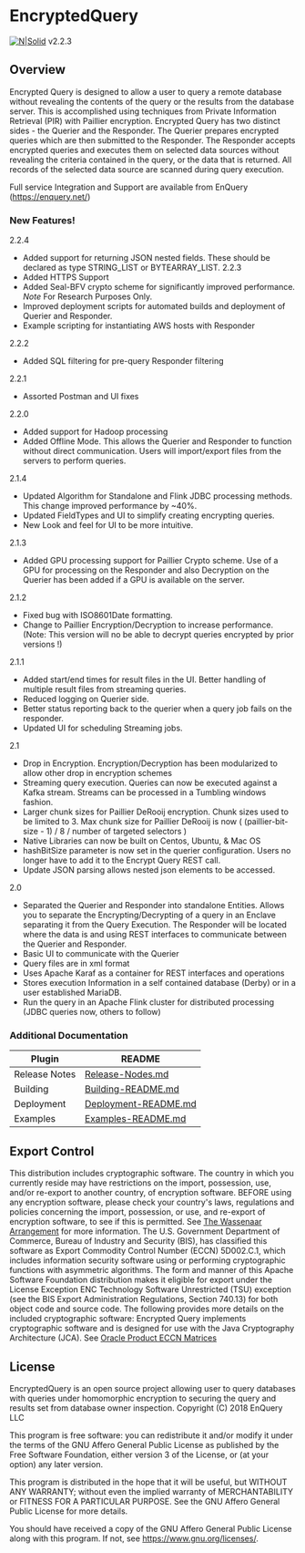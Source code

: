 # EncryptedQuery

[![N|Solid](https://enquery.net/wp-content/uploads/2018/03/EnQuery-logo-400x100.jpg)](https://enquery.net) v2.2.3


## Overview

Encrypted Query is designed to allow a user to query a remote database without revealing the contents of the query or the results from the database server.  This is accomplished using techniques from Private Information Retrieval (PIR) with Paillier encryption. Encrypted Query has two distinct sides - the Querier and the Responder.  The Querier prepares encrypted queries which are then submitted to the Responder.  The Responder accepts encrypted queries and executes them on selected data sources without revealing the criteria contained in the query, or the data that is returned. All records of the selected data source are scanned during query execution.

Full service Integration and Support are available from EnQuery (https://enquery.net/)

### New Features!
2.2.4
 - Added support for returning JSON nested fields. These should be declared as type STRING_LIST or BYTEARRAY_LIST.
2.2.3
 - Added HTTPS Support
 - Added Seal-BFV crypto scheme for significantly improved performance. *Note* For Research Purposes Only.
 - Improved deployment scripts for automated builds and deployment of Querier and Responder.
 - Example scripting for instantiating AWS hosts with Responder

2.2.2
 - Added SQL filtering for pre-query Responder filtering

2.2.1
 - Assorted Postman and UI fixes

2.2.0
 - Added support for Hadoop processing
 - Added Offline Mode.  This allows the Querier and Responder to function without direct communication.   Users will import/export files from the servers to perform queries.

2.1.4
 - Updated Algorithm for Standalone and Flink JDBC processing methods.   This change improved performance by ~40%.  
 - Updated FieldTypes and UI to simplify creating encrypting queries.
 - New Look and feel for UI to be more intuitive.

2.1.3
 - Added GPU processing support for Paillier Crypto scheme.   Use of a GPU for processing on the Responder and also Decryption on the Querier has been added if a GPU is available on the server.

2.1.2
 - Fixed bug with ISO8601Date formatting.
 - Change to Paillier Encryption/Decryption to increase performance.   (Note:  This version will no be able to decrypt queries encrypted by prior versions !)

2.1.1
 - Added start/end times for result files in the UI.  Better handling of multiple result files from streaming queries.
 - Reduced logging on Querier side.
 - Better status reporting back to the querier when a query job fails on the responder.
 - Updated UI for scheduling Streaming jobs.

2.1
 - Drop in Encryption.  Encryption/Decryption has been modularized to allow other drop in encryption schemes
 - Streaming query execution.  Queries can now be executed against a Kafka stream.  Streams can be processed in a Tumbling windows fashion.   
 - Larger chunk sizes for Paillier DeRooij encryption.  Chunk sizes used to be limited to 3.  Max chunk size for Paillier DeRooij is now ( (paillier-bit-size - 1) / 8 / number of targeted selectors )
 - Native Libraries can now be built on Centos, Ubuntu, & Mac OS
 - hashBitSize parameter is now set in the querier configuration.  Users no longer have to add it to the Encrypt Query REST call.
 - Update JSON parsing allows nested json elements to be accessed.

2.0
  - Separated the Querier and Responder into standalone Entities.  Allows you to separate the Encrypting/Decrypting of a query in an Enclave separating it from the Query Execution.   The Responder will be located where the data is and using REST interfaces to communicate between the Querier and Responder.
  - Basic UI to communicate with the Querier
  - Query files are in xml format
  - Uses Apache Karaf as a container for REST interfaces and operations
  - Stores execution Information in a self contained database (Derby) or in a user established MariaDB.
  - Run the query in an Apache Flink cluster for distributed processing (JDBC queries now, others to follow)




### Additional Documentation

| Plugin | README |
| ------ | ------ |
| Release Notes | [Release-Nodes.md][PlRn] |
| Building | [Building-README.md][PlDb] |
| Deployment | [Deployment-README.md][PlGh] |
| Examples | [Examples-README.md][PlGd] |




## Export Control

This distribution includes cryptographic software. The country in which you currently reside may have restrictions on the import, possession, use, and/or re-export to another country, of encryption software. BEFORE using any encryption software, please check your country's laws, regulations and policies concerning the import, possession, or use, and re-export of encryption software, to see if this is permitted. See [The Wassenaar Arrangement](http://www.wassenaar.org) for more information.
The U.S. Government Department of Commerce, Bureau of Industry and Security (BIS), has classified this software as Export Commodity Control Number (ECCN) 5D002.C.1, which includes information security software using or performing cryptographic functions with asymmetric algorithms. The form and manner of this Apache Software Foundation distribution makes it eligible for export under the License Exception ENC Technology Software Unrestricted (TSU) exception (see the BIS Export Administration Regulations, Section 740.13) for both object code and source code.
The following provides more details on the included cryptographic software:
Encrypted Query implements cryptographic software and is designed for use with the Java Cryptography Architecture (JCA).
See [Oracle Product ECCN Matrices](http://www.oracle.com/us/products/export/eccn-matrix-345817.html)

## License
EncryptedQuery is an open source project allowing user to query databases with queries under homomorphic encryption to securing the query and results set from database owner inspection.
Copyright (C) 2018  EnQuery LLC

This program is free software: you can redistribute it and/or modify
it under the terms of the GNU Affero General Public License as
published by the Free Software Foundation, either version 3 of the
License, or (at your option) any later version.

This program is distributed in the hope that it will be useful,
but WITHOUT ANY WARRANTY; without even the implied warranty of
MERCHANTABILITY or FITNESS FOR A PARTICULAR PURPOSE.  See the
GNU Affero General Public License for more details.

You should have received a copy of the GNU Affero General Public License
along with this program.  If not, see <https://www.gnu.org/licenses/>.



[//]: # (These are reference links used in the body of this note and get stripped out when the markdown processor does its job. There is no need to format nicely because it shouldn't be seen. Thanks SO - http://stackoverflow.com/questions/4823468/store-comments-in-markdown-syntax)

   [PlDb]: <https://github.com/En-Query/EncryptedQuery/blob/master/doc/Building-README.md>
   [PlGh]: <https://github.com/En-Query/EncryptedQuery/blob/master/doc/Deployment-README.md>
   [PlGd]: https://github.com/En-Query/EncryptedQuery/blob/master/examples/Examples-README.md
   [PlLs]: <https://github.com/En-Query/EncryptedQuery/blob/master/LICENSE>
   [PlRn]: https://github.com/En-Query/EncryptedQuery/blob/master/Release-Notes.md
